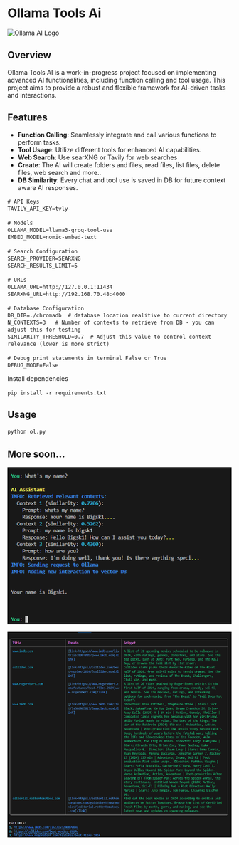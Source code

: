 # Ollama Tools Ai

![Ollama AI Logo](https://imagedelivery.net/WfhVb8dSNAAvdXUdMfBuPQ/ef22576a-7bfe-4a35-9549-df3946ce6c00/public)

## Overview

Ollama Tools AI is a work-in-progress project focused on implementing advanced AI functionalities, including function calling and tool usage. This project aims to provide a robust and flexible framework for AI-driven tasks and interactions.

## Features

- **Function Calling**: Seamlessly integrate and call various functions to perform tasks.
- **Tool Usage**: Utilize different tools for enhanced AI capabilities.
- **Web Search**: Use searXNG or Tavily for web searches
- **Create**: The AI will create folders and files, read files, list files, delete files, web search and more..
- **DB Similarity**: Every chat and tool use is saved in DB for future context aware AI responses.


```env
# API Keys
TAVILY_API_KEY=tvly-

# Models
OLLAMA_MODEL=llama3-groq-tool-use
EMBED_MODEL=nomic-embed-text

# Search Configuration
SEARCH_PROVIDER=SEARXNG
SEARCH_RESULTS_LIMIT=5

# URLs
OLLAMA_URL=http://127.0.0.1:11434
SEARXNG_URL=http://192.168.70.48:4000

# Database Configuration
DB_DIR=./chromadb  # database location realitive to current directory
N_CONTEXTS=3   # Number of contexts to retrieve from DB - you can adjust this for testing
SIMILARITY_THRESHOLD=0.7  # Adjust this value to control context relevance (lower is more strict)

# Debug print statements in terminal False or True
DEBUG_MODE=False

```
Install dependencies 

`pip install -r requirements.txt`


## Usage

```bash
python ol.py
```


## More soon...

![name](images/name.png)

![terminal](images/tav.png)
